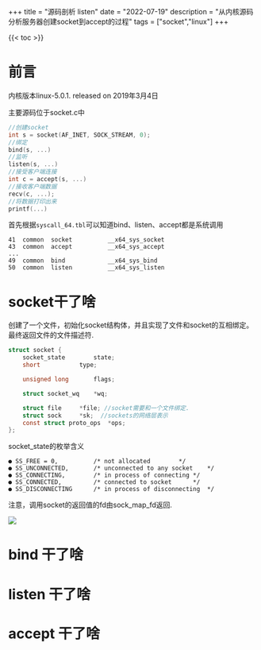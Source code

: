 +++
title = "源码剖析 listen"
date = "2022-07-19"
description = "从内核源码分析服务器创建socket到accept的过程"
tags = ["socket","linux"]
+++

{{< toc >}}

# 前言
内核版本linux-5.0.1. released  on 2019年3月4日

主要源码位于socket.c中

```c
//创建socket
int s = socket(AF_INET, SOCK_STREAM, 0);   
//绑定
bind(s, ...)
//监听
listen(s, ...)
//接受客户端连接
int c = accept(s, ...)
//接收客户端数据
recv(c, ...);
//将数据打印出来
printf(...)
``` 

首先根据`syscall_64.tbl`可以知道bind、listen、accept都是系统调用

```
41	common	socket			__x64_sys_socket
43	common	accept			__x64_sys_accept
...
49	common	bind			__x64_sys_bind
50	common	listen			__x64_sys_listen
```

# socket干了啥

创建了一个文件，初始化socket结构体，并且实现了文件和socket的互相绑定。最终返回文件的文件描述符.

```c
struct socket {
	socket_state		state;
	short			type;

	unsigned long		flags;

	struct socket_wq	*wq;

	struct file		*file; //socket需要和一个文件绑定.
	struct sock		*sk;  //sockets的网络层表示
	const struct proto_ops	*ops;
};
```

socket_state的枚举含义

    ● SS_FREE = 0,			/* not allocated		*/
    ● SS_UNCONNECTED,		/* unconnected to any socket	*/
    ● SS_CONNECTING,		/* in process of connecting	*/
    ● SS_CONNECTED,			/* connected to socket		*/
    ● SS_DISCONNECTING		/* in process of disconnecting	*/
    
注意，调用socket的返回值的fd由sock_map_fd返回.

![](/images/accept0/1.png)

# bind 干了啥



# listen 干了啥

# accept 干了啥